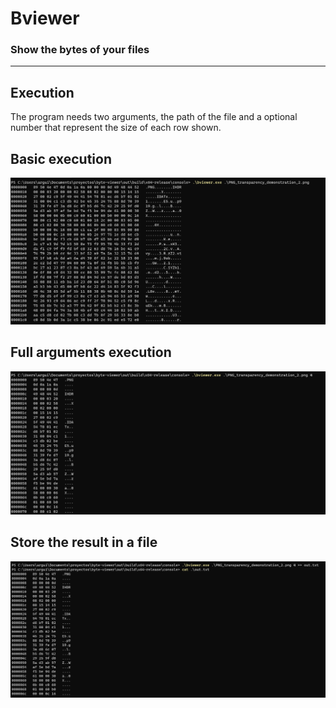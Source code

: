 # Bviewer

### Show the bytes of your files

---

## Execution

The program needs two arguments, the path of the file and a optional number that represent the size of each row shown.

## Basic execution 
![execution_path](sources/execution_path.png)

## Full arguments execution 
![execution_path](sources/execution_size.png)

## Store the result in a file
![execution_path](sources/execution_file.png)
